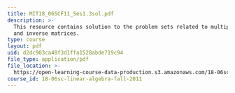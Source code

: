 ```yaml
---
title: MIT18_06SCF11_Ses1.3sol.pdf
description: >-
  This resource contains solution to the problem sets related to multiplication
  and inverse matrices.
type: course
layout: pdf
uid: d2dc903ca48f3d1ffa1528abde719c94
file_type: application/pdf
file_location: >-
  https://open-learning-course-data-production.s3.amazonaws.com/18-06sc-linear-algebra-fall-2011/d2dc903ca48f3d1ffa1528abde719c94_MIT18_06SCF11_Ses1.3sol.pdf
course_id: 18-06sc-linear-algebra-fall-2011
---
```

